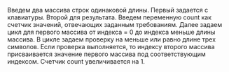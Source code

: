 Введем два массива строк одинаковой длины. Первый задается с клавиатуры. Второй для результата.
Введем переменную count как счетчик значений, отвечающих заданным требованиям.
Далее задаем цикл для первого массива от индекса = 0 до индекса меньше длины массива.
В цикле задаем проверку на меньше или равно длине трех символов.
Если проверка выполняется, то индексу второго массива присваивается значение первого массива под соответствующим индексом. Счетчик count увеличивается на 1.